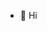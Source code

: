 - 👋 Hi

<!---
shirazawan/shirazawan is a ✨ special ✨ repository because its `README.md` (this file) appears on your GitHub profile.
You can click the Preview link to take a look at your changes.
--->
